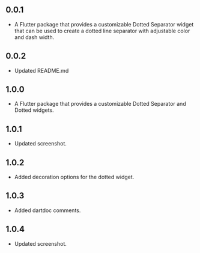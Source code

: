 ## 0.0.1

* A Flutter package that provides a customizable Dotted Separator widget that can be used to create a dotted line separator with adjustable color and dash width.

## 0.0.2

* Updated README.md 

## 1.0.0 

* A Flutter package that provides a customizable Dotted Separator and Dotted widgets.

## 1.0.1

* Updated screenshot.

## 1.0.2

* Added decoration options for the dotted widget.

## 1.0.3

* Added dartdoc comments.

## 1.0.4

* Updated screenshot.